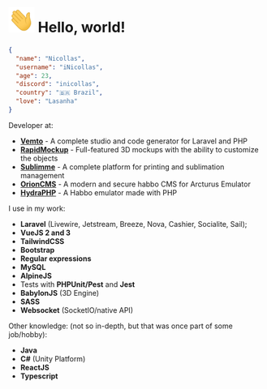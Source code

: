 <h1>
  <img style="margin: 0 auto" src="https://github.com/ABSphreak/ABSphreak/blob/master/gifs/Hi.gif" height="50">
  Hello, world!
</h1>

```json
{
  "name": "Nicollas",
  "username": "iNicollas",
  "age": 23,
  "discord": "inicollas",
  "country": "🇧🇷 Brazil",
  "love": "Lasanha"
}
```

Developer at:

-   [**Vemto**](https://vemto.app/) - A complete studio and code generator for Laravel and PHP
-   [**RapidMockup**](https://alpha.rapidmockup.net/) - Full-featured 3D mockups with the ability to customize the objects
-   [**Sublimme**](https://sublim.me/) - A complete platform for printing and sublimation management
-   [**OrionCMS**](https://orionprojects.net/) - A modern and secure habbo CMS for Arcturus Emulator
-   [**HydraPHP**](https://github.com/nicollassilva/hydraphp) - A Habbo emulator made with PHP

I use in my work:

- **Laravel** (Livewire, Jetstream, Breeze, Nova, Cashier, Socialite, Sail);
- **VueJS 2 and 3**
- **TailwindCSS**
- **Bootstrap**
- **Regular expressions**
- **MySQL**
- **AlpineJS**
- Tests with **PHPUnit/Pest** and **Jest**
- **BabylonJS** (3D Engine)
- **SASS**
- **Websocket** (SocketIO/native API)

Other knowledge: (not so in-depth, but that was once part of some job/hobby):

- **Java**
- **C#** (Unity Platform)
- **ReactJS**
- **Typescript**

